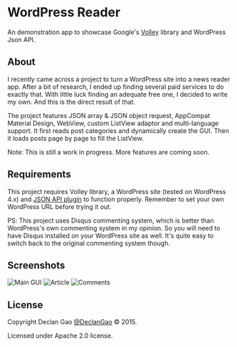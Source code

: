 # WordPress Reader
An demonstration app to showcase Google's [Volley](https://android.googlesource.com/platform/frameworks/volley) library and WordPress Json API.

## About
I recently came across a project to turn a WordPress site into a news reader app. After a bit of research, I ended up finding several paid services to do exactly that. With little luck finding an adequate free one, I decided to write my own. And this is the direct result of that. 

The project features JSON array & JSON object request, AppCompat Material Design, WebView, custom ListView adaptor and multi-language support. It first reads post categories and dynamically create the GUI. Then it loads posts page by page to fill the ListView.

Note: This is still a work in progress. More features are coming soon. 

## Requirements
This project requires Volley library, a WordPress site (tested on WordPress 4.x) and [JSON API plugin](https://wordpress.org/plugins/json-api/) to function properly. Remember to set your own WordPress URL before trying it out.

PS: This project uses Disqus commenting system, which is better than WordPress's own commenting system in my opinion. So you will need to have Disqus installed on your WordPress site as well. It's quite easy to switch back to the original commenting system though.

## Screenshots
![Main GUI](http://i.imgur.com/Jm5t9CX.png)
![Article](http://i.imgur.com/lCgFkkQ.png)
![Comments](http://i.imgur.com/r68Hvx2.png)

## License
Copyright Declan Gao [@DeclanGao](http://twitter.com/DeclanGao/) © 2015.

Licensed under Apache 2.0 license.